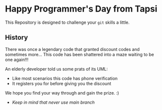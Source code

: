 # Happy Programmer's Day from Tapsi
This Repository is designed to challenge your `git` skills a little.

## History
There was once a legendary code that granted discount codes and sometimes more...
This code has been shattered into a maze waiting to be one again!!!

An elderly developer told us some prats of its UML:
* Like most scenarios this code has phone verification
* It registers you for before giving you the discount

We hope you find your way through and gain the prize. :)


* *Keep in mind that never use main branch*
